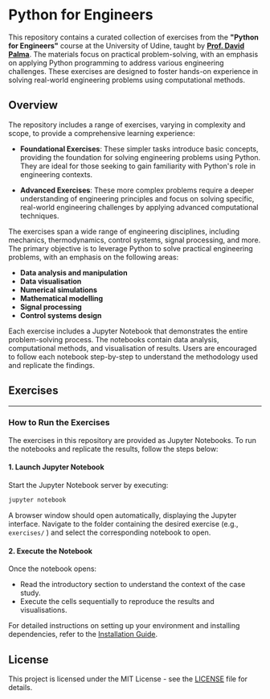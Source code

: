 # Python for Engineers

This repository contains a curated collection of exercises from the **"Python for Engineers"** course at the University of Udine, taught by [**Prof. David Palma**](https://david-palma.github.io/). The materials focus on practical problem-solving, with an emphasis on applying Python programming to address various engineering challenges. These exercises are designed to foster hands-on experience in solving real-world engineering problems using computational methods.

## Overview

The repository includes a range of exercises, varying in complexity and scope, to provide a comprehensive learning experience:

- **Foundational Exercises**: These simpler tasks introduce basic concepts, providing the foundation for solving engineering problems using Python. They are ideal for those seeking to gain familiarity with Python's role in engineering contexts.

- **Advanced Exercises**: These more complex problems require a deeper understanding of engineering principles and focus on solving specific, real-world engineering challenges by applying advanced computational techniques.

The exercises span a wide range of engineering disciplines, including mechanics, thermodynamics, control systems, signal processing, and more. The primary objective is to leverage Python to solve practical engineering problems, with an emphasis on the following areas:

- **Data analysis and manipulation**
- **Data visualisation**
- **Numerical simulations**
- **Mathematical modelling**
- **Signal processing**
- **Control systems design**

Each exercise includes a Jupyter Notebook that demonstrates the entire problem-solving process. The notebooks contain data analysis, computational methods, and visualisation of results. Users are encouraged to follow each notebook step-by-step to understand the methodology used and replicate the findings.

## Exercises

---

### How to Run the Exercises

The exercises in this repository are provided as Jupyter Notebooks. To run the notebooks and replicate the results, follow the steps below:

#### 1. Launch Jupyter Notebook

Start the Jupyter Notebook server by executing:

```bash
jupyter notebook
```

A browser window should open automatically, displaying the Jupyter interface. Navigate to the folder containing the desired exercise (e.g., `exercises/` ) and select the corresponding notebook to open.

#### 2. Execute the Notebook

Once the notebook opens:

- Read the introductory section to understand the context of the case study.
- Execute the cells sequentially to reproduce the results and visualisations.

For detailed instructions on setting up your environment and installing dependencies, refer to the [Installation Guide](docs/installation.md).

## License

This project is licensed under the MIT License - see the [LICENSE](LICENSE) file for details.
